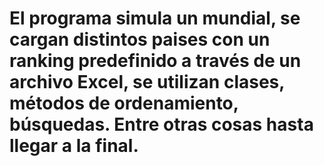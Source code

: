 # El programa simula un mundial, se cargan distintos paises con un ranking predefinido a través de un archivo Excel, se utilizan clases, métodos de ordenamiento, búsquedas. Entre otras cosas hasta llegar a la final.
 
